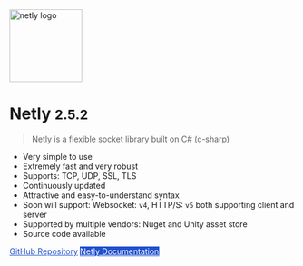 <img alt="netly logo" width="128px" height="auto" src="https://media.githubusercontent.com/media/alec1o/Netly/main/docs/_media/netly.png" />

# Netly <small>2.5.2</small>

> Netly is a flexible socket library built on C# (c-sharp)

- Very simple to use
- Extremely fast and very robust
- Supports: TCP, UDP, SSL, TLS
- Continuously updated
- Attractive and easy-to-understand syntax
- Soon will support: Websocket: ``v4``, HTTP/S: ``v5`` both supporting client and server
- Supported by multiple vendors: Nuget and Unity asset store
- Source code available

<a href="https://github.com/alec1o/Netly/" style="color: #2050ce; border-color: #2050ce;">GitHub Repository</a>
<a href="#/why-netly" style="color: white; border-color: #2050ce; background-color: #2050ce;">Netly Documentation</a>
